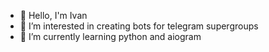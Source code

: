 - 👋 Hello, I'm Ivan
- 👀 I’m interested in creating bots for telegram supergroups
- 🌱 I’m currently learning python and aiogram



<!---
Strife12/Strife12 is a ✨ special ✨ repository because its `README.md` (this file) appears on your GitHub profile.
You can click the Preview link to take a look at your changes.
--->
